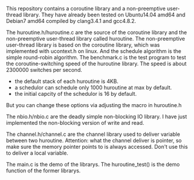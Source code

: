 This repository contains a coroutine library and a non-preemptive user-thread library.
They have already been tested on Ubuntu14.04 amd64 and Debian7 amd64 compiled by clang3.4.1 and gcc4.8.2.

The huroutine.h/huroutine.c are the source of the coroutine library and the non-preemptive user-thread library called huroutine.
The non-preemptive user-thread library is based on the coroutine library, which was implemented with ucontext.h on linux. And the schedule algorithm is the simple round-robin algorithm.
The benchmark.c is the test program to test the coroutine-switching speed of the huroutine library. The speed is about 2300000 switches per second.

* the default stack of each huroutine is 4KB.
* a schedulor can schedule only 1000 huroutine at max by default.
* the initial capcity of the schedulor is 16 by default.

But you can change these options via adjusting the macro in huroutine.h

The nbio.h/nbio.c are the deadly simple non-blocking IO library. I have just implemented the non-blocking version of write and read.

The channel.h/channel.c are the channel library used to deliver variable between two huroutine. Attention: what the channel deliver is pointer, so make sure the memory pointer points to is always accessed. Don't use this to deliver a local variable.

The main.c is the demo of the librarys. The huroutine\_test() is the demo function of the former librarys. 
